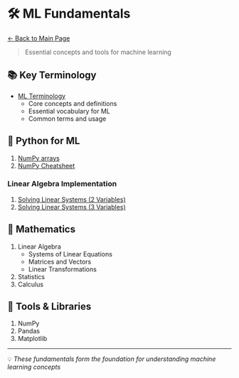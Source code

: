 # 🛠️ ML Fundamentals

[← Back to Main Page](../README.md)

> Essential concepts and tools for machine learning

## 📚 Key Terminology
- [ML Terminology](terminology.md)
  - Core concepts and definitions
  - Essential vocabulary for ML
  - Common terms and usage

## 🐍 Python for ML
1. [NumPy arrays](python/numpy/numpy_arrays.ipynb)
2. [NumPy Cheatsheet](python/numpy/numpy_cheatsheet.md)

### Linear Algebra Implementation
1. [Solving Linear Systems (2 Variables)](python/numpy/solving_linear_systems_2_variables.ipynb)
2. [Solving Linear Systems (3 Variables)](python/numpy/solving_linear_systems_3_variables.ipynb)

## 📐 Mathematics
1. Linear Algebra
   - Systems of Linear Equations
   - Matrices and Vectors
   - Linear Transformations
2. Statistics
3. Calculus

## 🔧 Tools & Libraries
1. NumPy
2. Pandas
3. Matplotlib

---
💡 _These fundamentals form the foundation for understanding machine learning concepts_